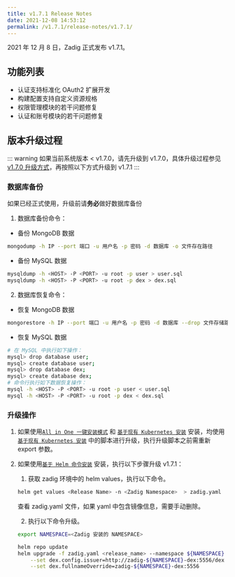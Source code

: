 ```yaml
---
title: v1.7.1 Release Notes
date: 2021-12-08 14:53:12
permalink: /v1.7.1/release-notes/v1.7.1/
---
```

2021 年 12 月 8 日，Zadig 正式发布 v1.7.1。

## 功能列表

- 认证支持标准化 OAuth2 扩展开发
- 构建配置支持自定义资源规格
- 权限管理模块的若干问题修复
- 认证和账号模块的若干问题修复

## 版本升级过程
::: warning
 如果当前系统版本 < v1.7.0，请先升级到 v1.7.0，具体升级过程参见 [v1.7.0 升级方式](/v1.7.1/release-notes/v1.7.0/#版本升级过程)，再按照以下方式升级到 v1.7.1
:::

### 数据库备份
如果已经正式使用，升级前请**务必**做好数据库备份
1. 数据库备份命令：
- 备份 MongoDB 数据
```bash
mongodump -h IP --port 端口 -u 用户名 -p 密码 -d 数据库 -o 文件存在路径
```
- 备份 MySQL 数据
```bash
mysqldump -h <HOST> -P <PORT> -u root -p user > user.sql
mysqldump -h <HOST> -P <PORT> -u root -p dex > dex.sql
```
2. 数据库恢复命令：
- 恢复 MongoDB 数据
```bash
mongorestore -h IP --port 端口 -u 用户名 -p 密码 -d 数据库 --drop 文件存储路径
```
- 恢复 MySQL 数据
```bash
# 在 MySQL 中执行如下操作：
mysql> drop database user;
mysql> create database user;
mysql> drop database dex;
mysql> create database dex;
# 命令行执行如下数据恢复操作：
mysql -h <HOST> -P <PORT> -u root -p user < user.sql
mysql -h <HOST> -P <PORT> -u root -p dex < dex.sql
```

### 升级操作
1. 如果使用[`All in One 一键安装模式`](/v1.7.1/install/all-in-one/) 和 [`基于现有 Kubernetes 安装`](/v1.7.1/install/install-on-k8s/) 安装，均使用 [`基于现有 Kubernetes 安装`](/v1.7.1/install/install-on-k8s/) 中的脚本进行升级，执行升级脚本之前需重新 export 参数。

2. 如果使用[`基于 Helm 命令安装`](/v1.7.1/install/helm-deploy/) 安装，执行以下步骤升级 v1.7.1：
    
    1. 获取 zadig 环境中的 helm values，执行以下命令。

    ```bash
    helm get values <Release Name> -n <Zadig Namespace>  > zadig.yaml
    ```

    查看 zadig.yaml 文件，如果 yaml 中包含镜像信息，需要手动删除。
    
    2. 执行以下命令升级。
    
    ```bash
    export NAMESPACE=<Zadig 安装的 NAMESPACE>

    helm repo update
    helm upgrade -f zadig.yaml <release_name> --namespace ${NAMESPACE}  koderover-chart/zadig --version=1.7.1 \
        --set dex.config.issuer=http://zadig-${NAMESPACE}-dex:5556/dex \
        --set dex.fullnameOverride=zadig-${NAMESPACE}-dex:5556 
    ```

